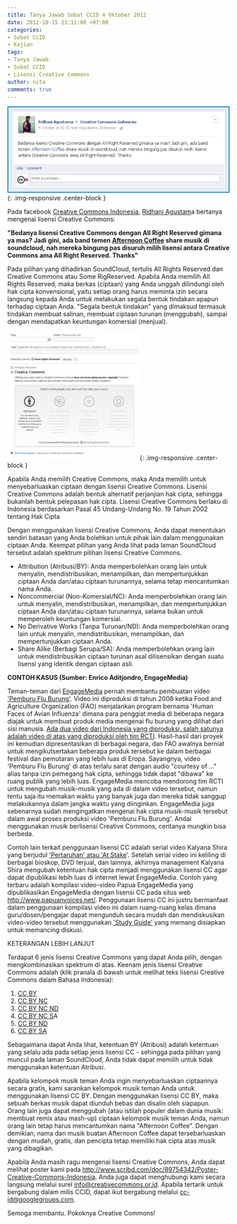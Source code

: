 ```yaml
---
title: Tanya Jawab Sobat CCID 4 Oktober 2012
date: 2012-10-15 21:11:00 +07:00
categories:
- Sobat CCID
- Kajian
tags:
- Tanya Jawab
- Sobat CCID
- Lisensi Creative Commons
author: nita
comments: true
---
```


![Pertanyaan-4-Oktober-2012.jpg](/uploads/Pertanyaan-4-Oktober-2012.jpg){: .img-responsive .center-block }

Pada facebook [Creative Commons Indonesia](http://http//www.facebook.com/CreativeCommonsIndonesia), [Ridhani Agustam](http://www.facebook.com/ridhani.agustama)a bertanya mengenai lisensi Creative Commons:

**"Bedanya lisensi Creative Commons dengan All Right Reserved gimana ya mas? Jadi gini, ada band temen [Afternoon Coffee](http://www.facebook.com/afternooncoffee.band) share musik di soundcloud, nah mereka bingung pas disuruh milih lisensi antara Creative Commons ama All Right Reserved. Thanks"**

Pada pilihan yang dihadirkan SoundCloud, tertulis All Rights Reserved dan Creative Commons atau Some RigReserved. Apabila Anda memilih All Rights Reserved, maka berkas (ciptaan) yang Anda unggah dilindungi oleh hak cipta konvensional, yaitu setiap orang harus meminta izin secara langsung kepada Anda untuk melakukan segala bentuk tindakan apapun terhadap ciptaan Anda. "Segala bentuk tindakan" yang dimaksud termasuk tindakan membuat salinan, membuat ciptaan turunan (menggubah), sampai dengan mendapatkan keuntungan komersial (menjual).

![CC-BY-SoundCloud-300x292.jpg](/uploads/CC-BY-SoundCloud-300x292.jpg){: .img-responsive .center-block }

Apabila Anda memilih Creative Commons, maka Anda memilih untuk menyebarluaskan ciptaan dengan lisensi Creative Commons. Lisensi Creative Commons adalah bentuk alternatif perjanjian hak cipta, sehingga bukanlah bentuk pelepasan hak cipta. Lisensi Creative Commons berlaku di Indonesia berdasarkan Pasal 45 Undang-Undang No. 19 Tahun 2002 tentang Hak Cipta

Dengan menggunakan lisensi Creative Commons, Anda dapat menentukan sendiri batasan yang Anda bolehkan untuk pihak lain dalam menggunakan ciptaan Anda. Keempat pilihan yang Anda lihat pada laman SoundCloud tersebut adalah spektrum pilihan lisensi Creative Commons.

* Attribution (Atribusi/BY): Anda memperbolehkan orang lain untuk menyalin, mendistribusikan, menampilkan, dan mempertunjukkan ciptaan Anda dan/atau ciptaan turunannya, selama tetap mencantumkan nama Anda.
* Noncommercial (Non-Komersial/NC): Anda memperbolehkan orang lain untuk menyalin, mendistribusikan, menampilkan, dan mempertunjukkan ciptaan Anda dan/atau ciptaan turunannya, selama bukan untuk memperoleh keuntungan komersial.
* No Derivative Works (Tanpa Turunan/ND): Anda memperbolehkan orang lain untuk menyalin, mendistribusikan, menampilkan, dan mempertunjukkan ciptaan Anda.
* Share Alike (Berbagi Serupa/SA): Anda memperbolehkan orang lain untuk mendistribusikan ciptaan turunan asal dilisensikan dengan suatu lisensi yang identik dengan ciptaan asli.

**CONTOH KASUS (Sumber: Enrico Aditjondro, EngageMedia)**

Teman-teman dari [EngageMedia](http://www.engagemedia.org/?set_language=id) pernah membantu pembuatan video ['Pemburu Flu Burung'](https://www.engagemedia.org/Members/faomedia/videos/bird_flu_hunter.m4v). Video ini diproduksi di tahun 2008 ketika Food and Agriculture Organization (FAO) menjalankan program bernama 'Human Faces of Avian Influenza' dimana para penggiat media di beberapa negara diajak untuk membuat produk media mengenai flu burung yang dilihat dari sisi manusia. [Ada dua video dari Indonesia yang diproduksi, salah satunya adalah video di atas yang diproduksi oleh tim RCTI](http://www.fao.org/avianflu/news/jakarta_291208.html). Hasil-hasil dari proyek ini kemudian dipresentasikan di berbagai negara, dan FAO awalnya berniat untuk mengikutsertakan beberapa produk tersebut ke dalam berbagai festival dan pemutaran yang lebih luas di Eropa. Sayangnya, video 'Pemburu Flu Burung' di atas terlalu sarat dengan audio "courtesy of ..." alias tanpa izin pemegang hak cipta, sehingga tidak dapat "dibawa" ke ruang publik yang lebih luas. EngageMedia mencoba mendorong tim RCTI untuk mengubah musik-musik yang ada di dalam video tersebut, namun tentu saja itu memakan waktu yang banyak juga dan mereka tidak sanggup melakukannya dalam jangka waktu yang diinginkan. EngageMedia juga sebenarnya sudah mengingatkan mengenai hak cipta musik-musik tersebut dalam awal proses produksi video 'Pemburu Flu Burung'. Andai menggunakan musik berlisensi Creative Commons, ceritanya mungkin bisa berbeda.

Contoh lain terkait penggunaan lisensi CC adalah serial video Kalyana Shira yang berjudul ['Pertaruhan' atau 'At Stake](https://www.engagemedia.org/Members/KalyanaShira/videos/PERTARUHAN.m4v/view)'. Setelah serial video ini keliling di berbagai bioskop, DVD terjual, dan lainnya, akhirnya management Kalyana Shira mengubah ketentuan hak cipta menjadi menggunakan lisensi CC agar dapat dipublikasi lebih luas di internet lewat EngageMedia. Contoh yang terbaru adalah kompilasi video-video Papua EngageMedia yang dipublikasikan EngageMedia dengan lisensi CC pada situs web http://www.papuanvoices.net/. Penggunaan lisensi CC ini justru bermanfaat dalam penggunaan kompilasi video ini dalam ruang-ruang kelas dimana guru/dosen/pengajar dapat mengunduh secara mudah dan mendiskusikan video-video tersebut menggunakan ['Study Guide'](http://www.papuanvoices.net/resources) yang memang disiapkan untuk memancing diskusi.

KETERANGAN LEBIH LANJUT

Terdapat 6 jenis lisensi Creative Commons yang dapat Anda pilih, dengan mengkombinasikan spektrum di atas. Keenam jenis lisensi Creative Commons adalah (klik pranala di bawah untuk melihat teks lisensi Creative Commons dalam Bahasa Indonesia):

1. [CC BY](http://wiki.creativecommons.org/Licenses/by/3.0LegalText_(Indonesian))
2. [CC BY NC](http://wiki.creativecommons.org/Licenses/by-nc/3.0LegalText_(Indonesian))
3. [CC BY NC ND](http://wiki.creativecommons.org/Licenses/by-nc-nd/3.0LegalText_(Indonesian))
4. [CC BY NC S](http://wiki.creativecommons.org/Licenses/by-nc-sa/3.0LegalText_(Indonesian))A
5. [CC BY ND](http://wiki.creativecommons.org/Licenses/by-nd/3.0LegalText_(Indonesian))
6. [CC BY SA](http://wiki.creativecommons.org/Licenses/by-sa/3.0LegalText_(Indonesian))

Sebagaimana dapat Anda lihat, ketentuan BY (Atribusi) adalah ketentuan yang selalu ada pada setiap jenis lisensi CC - sehingga pada pilihan yang muncul pada laman SoundCloud, Anda tidak dapat memilih untuk tidak menggunakan ketentuan Atribusi.

Apabila kelompok musik teman Anda ingin menyebarluaskan ciptaannya secara gratis, kami sarankan kelompok musik teman Anda untuk menggunakan lisensi CC BY. Dengan menggunakan lisensi CC BY, maka sebuah berkas musik dapat diunduh bebas dan disalin oleh siapapun. Orang lain juga dapat menggubah (atau istilah populer dalam dunia musik: membuat remix atau mash-up) ciptaan kelompok musik teman Anda, namun orang lain tetap harus mencantumkan nama "Afternoon Coffee". Dengan demikian, nama dan musik buatan Afternoon Coffee dapat tersebarluaskan dengan mudah, gratis, dan pencipta tetap memiliki hak cipta atas musik yang dibagikan.

Apabila Anda masih ragu mengenai lisensi Creative Commons, Anda dapat melihat poster kami pada http://www.scribd.com/doc/89754342/Poster-Creative-Commons-Indonesia. Anda juga dapat menghubungi kami secara langsung melalui surel info@creativecommons.or.id. Apabila tertarik untuk bergabung dalam milis CCID, dapat ikut bergabung melalui cc-id@googlegroups.com.

Semoga membantu. Pokoknya Creative Commons!
